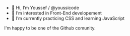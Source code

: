 - 👋 Hi, I’m Youssef / @youssicode
- 👀 I’m interested in Front-End developement
- 🌱 I’m currently practicing CSS and learning JavaScript

I'm happy to be one of the Github comunity.

